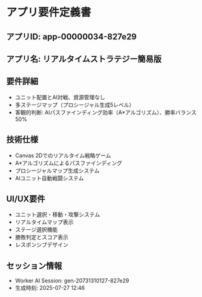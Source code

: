 # アプリ要件定義書

## アプリID: app-00000034-827e29

## アプリ名: リアルタイムストラテジー簡易版

## 要件詳細
- ユニット配置とAI対戦、資源管理なし
- 多ステージマップ（プロシージャル生成5レベル）
- 客観的判断: AIパスファインディング効率（A*アルゴリズム）、勝率バランス50%

## 技術仕様
- Canvas 2Dでのリアルタイム戦略ゲーム
- A*アルゴリズムによるパスファインディング
- プロシージャルマップ生成システム
- AIユニット自動戦闘システム

## UI/UX要件
- ユニット選択・移動・攻撃システム
- リアルタイムマップ表示
- ステージ選択機能
- 勝敗判定とスコア表示
- レスポンシブデザイン

## セッション情報
- Worker AI Session: gen-20731310127-827e29
- 生成時刻: 2025-07-27 12:46
